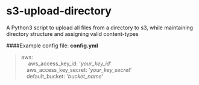 # s3-upload-directory
A Python3 script to upload all files from a directory to s3, while maintaining directory structure and assigning valid content-types

####Example config file:
**config.yml**
> aws:<br>
> &emsp; aws_access_key_id: '<i>your_key_id</i>'<br>
> &emsp;aws_access_key_secret: '<i>your_key_secret</i>'<br>
> &emsp;default_bucket: '<i>bucket_name</i>'<br>
